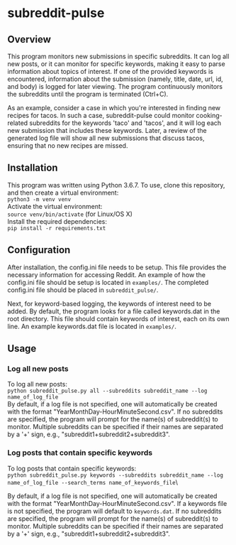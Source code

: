 # subreddit-pulse

## Overview


This program monitors new submissions in specific subreddits. It can log all new posts, or it can monitor for specific keywords, making it easy to parse information about topics of interest. If one of the provided keywords is encountered, information about the submission (namely, title, date, url, id, and body) is logged for later viewing. The program continuously monitors the subreddits until the program is terminated (Ctrl+C).

As an example, consider a case in which you're interested in finding new recipes for tacos. In such a case, subreddit-pulse could monitor cooking-related subreddits for the keywords 'taco' and 'tacos', and it will log each new submission that includes these keywords. Later, a review of the generated log file will show all new submissions that discuss tacos, ensuring that no new recipes are missed.

## Installation 


This program was written using Python 3.6.7. To use, clone this repository, and then create a virtual environment:\
`python3 -m venv venv`\
Activate the virtual environment:\
`source venv/bin/activate` (for Linux/OS X)\
Install the required dependencies:\
`pip install -r requirements.txt`


## Configuration


After installation, the config.ini file needs to be setup. This file provides the necessary information for accessing Reddit. An example of how the config.ini file should be setup is located in `examples/`. The completed config.ini file should be placed in `subreddit_pulse/`. 


Next, for keyword-based logging, the keywords of interest need to be added. By default, the program looks for a file called keywords.dat in the root directory. This file should contain keywords of interest, each on its own line. An example keywords.dat file is located in `examples/`.


## Usage

### Log all new posts

To log all new posts:\
`python subreddit_pulse.py all --subreddits subreddit_name --log name_of_log_file`\
By default, if a log file is not specified, one will automatically be created with the format "YearMonthDay-HourMinuteSecond.csv". If no subreddits are specified, the program will prompt for the name(s) of subreddit(s) to monitor. Multiple subreddits can be specified if their names are separated by a '+' sign, e.g., "subreddit1+subreddit2+subreddit3".

### Log posts that contain specific keywords

To log posts that contain specific keywords:\
`python subreddit_pulse.py keywords --subreddits subreddit_name --log name_of_log_file --search_terms name_of_keywords_file`\

By default, if a log file is not specified, one will automatically be created with the format "YearMonthDay-HourMinuteSecond.csv". If a keywords file is not specified, the program will default to `keywords.dat`. If no subreddits are specified, the program will prompt for the name(s) of subreddit(s) to monitor. Multiple subreddits  can be specified if their names are separated by a '+' sign, e.g., "subreddit1+subreddit2+subreddit3".

